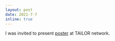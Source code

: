 ```yaml
---
layout: post
date: 2021-7-7
inline: true
---
```


I was invited to present [poster](/assets/pdf/TAILOR_poster.pdf) at TAILOR network.
